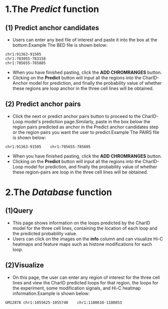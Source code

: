# 1.The *Predict* function
## (1) Predict anchor candidates
- Users can enter any bed file of interest and paste it into the box at the bottom.Example The BED file is shown below: 
```
chr1:91363-91505
chr1:783055-783158
chr1:785655-785805
```
- When you have finished pasting, click the **ADD CHROMRANGES** button.
- Clicking on the **Predict** button will input all the regions into the CharID-Anchor model for prediction, and finally the probability value of whether these regions are loop anchor in the three cell lines will be obtained.
## (2) Predict anchor pairs
- Click the next or predict anchor pairs button to proceed to the CharID-Loop model's prediction page.Similarly, paste in the box below the region pairs predicted as anchor in the Predict anchor candidates step or the region pairs you want the user to predict.Example The PAIRS file is shown below:
```
chr1:91363-91505    chr1:785655-785805
```
- When you have finished pasting, click the **ADD CHROMRANGES** button.
- Clicking on the **Predict** button will input all the regions into the CharID-Loop model for prediction, and finally the probability value of whether these region-pairs are loop in the three cell lines will be obtained.
# 2.The *Database* function 
## (1)Query
- This page shows information on the loops predicted by the CharID model for the three cell lines, containing the location of each loop and the predicted probability value.
- Users can click on the images on the **info** column and can visualize Hi-C heatmaps and feature maps such as histone modifications for each loop.
## (2)Visualize
- On this page, the user can enter any region of interest for the three cell lines and view the CharID predicted loops for that region, the loops for the experiment, some modification signals, and Hi-C heatmap information.Example is shown below:
```
GM12878 chr1:1055625-1055748    chr1:1180618-1180853
```
